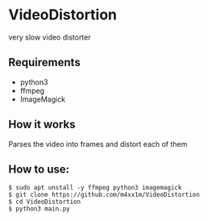 # VideoDistortion
very slow video distorter

## Requirements 
* python3
* ffmpeg
* ImageMagick

## How it works
Parses the video into frames and distort each of them

## How to use:
```
$ sudo apt unstall -y ffmpeg python3 imagemagick
$ git clone https://github.com/m4xx1m/VideoDistortion
$ cd VideoDistortion
$ python3 main.py
```
